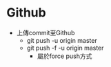 Github
==========================================
* 上傳commit至Github
	* git push -u origin master
	* git push -f -u origin master
		* 屬於force  push方式
